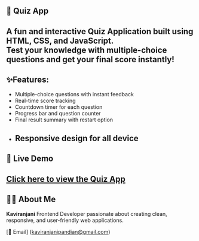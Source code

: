 ## 🎯 Quiz App
A fun and interactive Quiz Application built using HTML, CSS, and JavaScript.  
Test your knowledge with multiple-choice questions and get your final score instantly!
---
## ✨Features:
- Multiple-choice questions with instant feedback
- Real-time score tracking
- Countdown timer for each question
- Progress bar and question counter
- Final result summary with restart option
- Responsive design for all device
  ---
## 🚀 Live Demo
[Click here to view the Quiz App](https://kaviranjani42.github.io/QuizApp/)
---

## 🙋‍♀️ About Me

 **Kaviranjani**
Frontend Developer passionate about creating clean, responsive, and user-friendly web applications.

 [📧 Email] (kaviranjanipandian@gmail.com)

